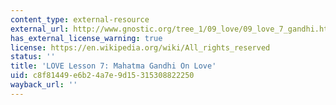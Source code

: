 ```yaml
---
content_type: external-resource
external_url: http://www.gnostic.org/tree_1/09_love/09_love_7_gandhi.htm
has_external_license_warning: true
license: https://en.wikipedia.org/wiki/All_rights_reserved
status: ''
title: 'LOVE Lesson 7: Mahatma Gandhi On Love'
uid: c8f81449-e6b2-4a7e-9d15-315308822250
wayback_url: ''
---
```

